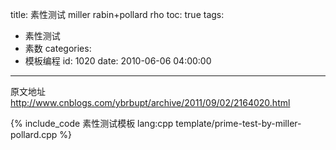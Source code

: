 title: 素性测试 miller rabin+pollard rho
toc: true
tags:
  - 素性测试
  - 素数
categories:
  - 模板编程
id: 1020
date: 2010-06-06 04:00:00
---

原文地址 http://www.cnblogs.com/ybrbupt/archive/2011/09/02/2164020.html

{% include_code 素性测试模板 lang:cpp template/prime-test-by-miller-pollard.cpp %}